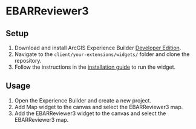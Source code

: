 # EBARReviewer3

## Setup
1. Download and install ArcGIS Experience Builder [Developer Edition](https://developers.arcgis.com/experience-builder/guide/downloads/).
2. Navigate to the `client/your-extensions/widgets/` folder and clone the repository.
3. Follow the instructions in the [installation guide](https://developers.arcgis.com/experience-builder/guide/install-and-configure/) to run the widget.

## Usage
1. Open the Experience Builder and create a new project.
2. Add Map widget to the canvas and select the EBARReviewer3 map.
3. Add the EBARReviewer3 widget to the canvas and select the EBARReviewer3 map.
